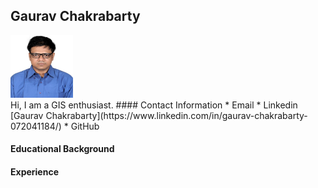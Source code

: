 ## Gaurav Chakrabarty
<img src="/img/GAURAV.jpg" width="100" height="100">
<br> Hi, I am a GIS enthusiast. 
#### Contact Information
* Email
* Linkedin [Gaurav Chakrabarty](https://www.linkedin.com/in/gaurav-chakrabarty-072041184/)
* GitHub

#### Educational Background
#### Experience
